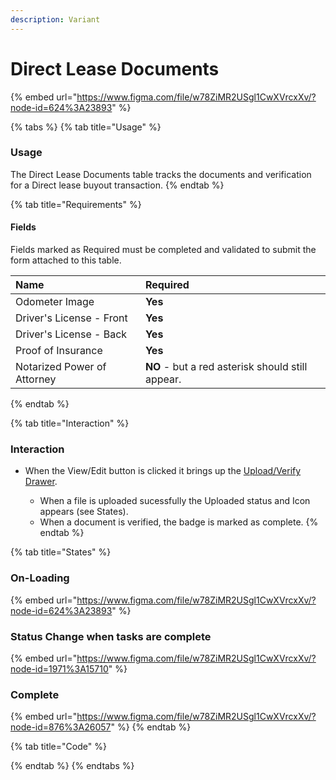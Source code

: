 ```yaml
---
description: Variant
---
```


# Direct Lease Documents

{% embed url="https://www.figma.com/file/w78ZiMR2USgl1CwXVrcxXv/?node-id=624%3A23893" %}



{% tabs %}
{% tab title="Usage" %}
### Usage

The Direct Lease Documents table tracks the documents and verification for a Direct lease buyout transaction.
{% endtab %}

{% tab title="Requirements" %}
#### Fields

Fields marked as Required must be completed and validated to submit the form attached to this table.

| Name | Required |
| :--- | :--- |
| Odometer Image | **Yes** |
| Driver's License - Front | **Yes** |
| Driver's License - Back | **Yes** |
| Proof of Insurance | **Yes** |
| Notarized Power of Attorney | **NO** - but a red asterisk should still appear.  |
{% endtab %}

{% tab title="Interaction" %}
### Interaction

* When the View/Edit button is clicked it brings up the [Upload/Verify Drawer](../../../templates/drawer-templates/upload-verify-drawer.md).

  * When a file is uploaded sucessfully the Uploaded status and Icon appears \(see States\).
  * When a document is verified, the badge is marked as complete.
{% endtab %}

{% tab title="States" %}
### On-Loading

{% embed url="https://www.figma.com/file/w78ZiMR2USgl1CwXVrcxXv/?node-id=624%3A23893" %}

### Status Change when tasks are complete

{% embed url="https://www.figma.com/file/w78ZiMR2USgl1CwXVrcxXv/?node-id=1971%3A15710" %}

### Complete

{% embed url="https://www.figma.com/file/w78ZiMR2USgl1CwXVrcxXv/?node-id=876%3A26057" %}
{% endtab %}

{% tab title="Code" %}

{% endtab %}
{% endtabs %}



